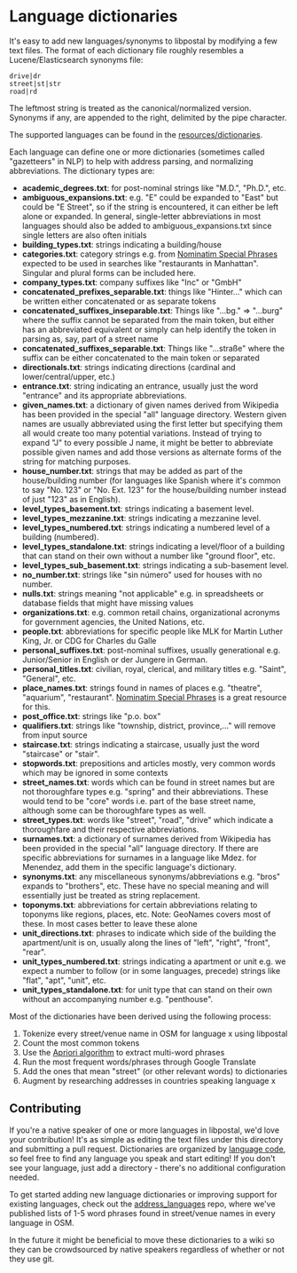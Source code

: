 Language dictionaries
=====================

It's easy to add new languages/synonyms to libpostal by modifying a few text
files. The format of each dictionary file roughly resembles a
Lucene/Elasticsearch synonyms file:

```
drive|dr
street|st|str
road|rd
```

The leftmost string is treated as the canonical/normalized version. Synonyms
if any, are appended to the right, delimited by the pipe character.

The supported languages can be found in the [resources/dictionaries](https://github.com/openvenues/libpostal/tree/master/resources/dictionaries).

Each language can define one or more dictionaries (sometimes called "gazetteers" in NLP) to help with address parsing, and normalizing abbreviations. The dictionary types are:

- **academic_degrees.txt**: for post-nominal strings like "M.D.", "Ph.D.", etc.
- **ambiguous_expansions.txt**: e.g. "E" could be expanded to "East" but could
be "E Street", so if the string is encountered, it can either be left alone or expanded. In general, single-letter abbreviations in most languages should also be added to ambiguous_expansions.txt since single letters are also often initials
- **building_types.txt**: strings indicating a building/house
- **categories.txt**: category strings e.g. from [Nominatim Special Phrases](http://wiki.openstreetmap.org/wiki/Nominatim/Special_Phrases) expected to be used in searches like "restaurants in Manhattan". Singular and plural forms can be included here.
- **company_types.txt**: company suffixes like "Inc" or "GmbH"
- **concatenated_prefixes_separable.txt**: things like "Hinter..." which can
be written either concatenated or as separate tokens
- **concatenated_suffixes_inseparable.txt**: Things like "...bg." => "...burg"
where the suffix cannot be separated from the main token, but either has an
abbreviated equivalent or simply can help identify the token in parsing as,
say, part of a street name
- **concatenated_suffixes_separable.txt**: Things like "...straße" where the
suffix can be either concatenated to the main token or separated
- **directionals.txt**: strings indicating directions (cardinal and
lower/central/upper, etc.)
- **entrance.txt**: string indicating an entrance, usually just the word "entrance" and its appropriate abbreviations.
- **given_names.txt**: a dictionary of given names derived from Wikipedia has been provided in the special "all" language directory. Western given names are usually abbreviated using the first letter but specifying them all would create too many potential variations. Instead of trying to expand "J" to every possible J name, it might be better to abbreviate possible given names and add those versions as alternate forms of the string for matching purposes.
- **house_number.txt**: strings that may be added as part of the house/building number (for languages like Spanish where it's common to say "No. 123" or "No. Ext. 123" for the house/building number instead of just "123" as in English).
- **level_types_basement.txt**: strings indicating a basement level.
- **level_types_mezzanine.txt**: strings indicating a mezzanine level.
- **level_types_numbered.txt**: strings indicating a numbered level of a building (numbered).
- **level_types_standalone.txt**: strings indicating a level/floor of a building that can stand on their own without a number like "ground floor", etc.
- **level_types_sub_basement.txt**: strings indicating a sub-basement level.
- **no_number.txt**: strings like "sin número" used for houses with no number.
- **nulls.txt**: strings meaning "not applicable" e.g. in spreadsheets or database fields that might have missing values
- **organizations.txt**: e.g. common retail chains, organizational acronyms for government agencies, the United Nations, etc.
- **people.txt**: abbreviations for specific people like MLK for Martin Luther King, Jr. or CDG for Charles du Galle
- **personal_suffixes.txt**: post-nominal suffixes, usually generational e.g. Junior/Senior in English or der Jungere in German.
- **personal_titles.txt**: civilian, royal, clerical, and military titles e.g. "Saint", "General", etc.
- **place_names.txt**: strings found in names of places e.g. "theatre",
"aquarium", "restaurant". [Nominatim Special Phrases](http://wiki.openstreetmap.org/wiki/Nominatim/Special_Phrases) is a great resource for this.
- **post_office.txt**: strings like "p.o. box"
- **qualifiers.txt**: strings like "township, district, province,..." will remove from input source
- **staircase.txt**: strings indicating a staircase, usually just the word "staircase" or "stair".
- **stopwords.txt**: prepositions and articles mostly, very common words
which may be ignored in some contexts
- **street_names.txt**: words which can be found in street names but are not thoroughfare types e.g. "spring" and their abbreviations. These would tend to be "core" words i.e. part of the base street name, although some can be thoroughfare types as well.
- **street_types.txt**: words like "street", "road", "drive" which indicate
a thoroughfare and their respective abbreviations.
- **surnames.txt**: a dictionary of surnames derived from Wikipedia has been provided in the special "all" language directory. If there are specific abbreviations for surnames in a language like Mdez. for Menendez, add them in the specific language's dictionary.
- **synonyms.txt**: any miscellaneous synonyms/abbreviations e.g. "bros"
expands to "brothers", etc. These have no special meaning and will essentially
just be treated as string replacement.
- **toponyms.txt**: abbreviations for certain abbreviations relating to
toponyms like regions, places, etc. Note: GeoNames covers most of these.
In most cases better to leave these alone
- **unit_directions.txt**: phrases to indicate which side of the building the apartment/unit is on, usually along the lines of "left", "right", "front", "rear".
- **unit_types_numbered.txt**: strings indicating a apartment or unit e.g. we expect a number to follow (or in some languages, precede) strings like "flat", "apt", "unit", etc.
- **unit_types_standalone.txt**: for unit type that can stand on their own without an accompanying number e.g. "penthouse".

Most of the dictionaries have been derived using the following process:

1. Tokenize every street/venue name in OSM for language x using libpostal
2. Count the most common tokens
3. Use the [Apriori algorithm](https://en.wikipedia.org/wiki/Apriori_algorithm) to extract multi-word phrases
4. Run the most frequent words/phrases through Google Translate
5. Add the ones that mean "street" (or other relevant words) to dictionaries
6. Augment by researching addresses in countries speaking language x

Contributing
------------

If you're a native speaker of one or more languages in libpostal, we'd love your contribution! It's as simple as editing the text files under this directory and submitting a pull request. Dictionaries are organized by [language code](https://en.wikipedia.org/wiki/List_of_ISO_639-1_codes), so feel free to find any language you speak and start editing! If you don't see your language, just add a directory - there's no additional configuration needed.

To get started adding new language dictionaries or improving support for existing languages, check out the [address_languages](https://github.com/openvenues/address_languages) repo, where we've published lists of 1-5 word phrases found in street/venue names in every language in OSM.

In the future it might be beneficial to move these dictionaries to a wiki
so they can be crowdsourced by native speakers regardless of whether or not
they use git.
